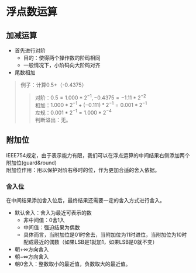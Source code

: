 # 浮点数运算
## 加减运算
+ 首先进行对阶
  + 目的：使得两个操作数的阶码相同
  + 一般情况下，小阶码向大阶码对齐
+ 尾数相加

> 例子：计算0.5+（-0.4375）  
>> 对阶：$0.5 = 1.000*2^{-1},-0.4375 = -1.11*2^{-2}$  
>> 相加：$1.000*2^{-1}+(-0.111)*2^{-1} = 0.001*2^{-1}$  
>> 左规：$0.001*2^{-1} = 1.000*2^{-4}$  
>> 判断溢出：无。

## 附加位
IEEE754规定，由于表示能力有限，我们可以在浮点运算的中间结果右侧添加两个附加位(guard&round)  
附加位作用：用以保护对阶右移时的位，作为更加合适的舍入依据。
### 舍入位
在中间结果添加舍入位后，最终结果还需要一定的舍入方式进行舍入。
+ 默认舍入：舍入为最近可表示的数
  + 非中间值：0舍1入
  + 中间值：强迫结果为偶数
  + 具体而言，当附加位是01时舍去，当附加位为11时进位，当附加位为10时配成最近的偶数（如果LSB是1就加1，如果LSB是0就不变）
+ 朝$+\infty$方向舍入
+ 朝$-\infty$方向舍入
+ 朝0舍入：整数取小的最近值，负数取大的最近值。
